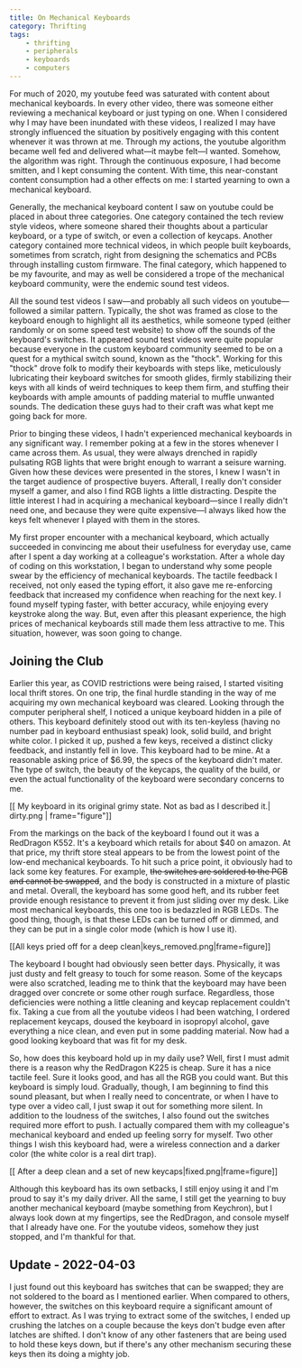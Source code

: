 ```yaml
---
title: On Mechanical Keyboards
category: Thrifting
tags:
    - thrifting
    - peripherals
    - keyboards
    - computers
---
```

 
For much of 2020, my youtube feed was saturated with content about mechanical keyboards. In every other video, there was someone either reviewing a mechanical keyboard or just typing on one. When I considered why I may have been inundated with these videos, I realized I may have strongly influenced the situation by positively engaging with this content whenever it was thrown at me. Through my actions, the youtube algorithm became well fed and delivered what&mdash;it maybe felt&mdash;I wanted. Somehow, the algorithm was right. Through the continuous exposure, I had become smitten, and I kept consuming the content. With time, this near-constant content consumption had a other effects on me: I started yearning to own a mechanical keyboard.
 
<!--more -->
 
Generally, the mechanical keyboard content I saw on youtube could be placed in about three categories. One category contained the tech review style videos, where someone shared their thoughts about a particular keyboard, or a type of switch, or even a collection of keycaps. Another category contained more technical videos, in which people built keyboards, sometimes from scratch, right from designing the schematics and PCBs through installing custom firmware. The final category, which happened to be my favourite, and may as well be considered a trope of the mechanical keyboard community, were the endemic sound test videos. 
 
All the sound test videos I saw&mdash;and probably all such videos on youtube&mdash;followed a similar pattern. Typically, the shot was framed as close to the keyboard enough to highlight all its aesthetics, while someone typed (either randomly or on some speed test website) to show off the sounds of the keyboard's switches. It appeared sound test videos were quite popular because everyone in the custom keyboard community seemed to be on a quest for a mythical switch sound, known as the "thock". Working for this "thock" drove folk to modify their keyboards with steps like, meticulously lubricating their keyboard switches for smooth glides, firmly stabilizing their keys with all kinds of weird techniques to keep them firm, and stuffing their keyboards with ample amounts of padding material to muffle unwanted sounds. The dedication these guys had to their craft was what kept me going back for more.
 
Prior to binging these videos, I hadn't experienced mechanical keyboards in any significant way. I remember poking at a few in the stores whenever I came across them. As usual, they were always drenched in rapidly pulsating RGB lights that were bright enough to warrant a seisure warning. Given how these devices were presented in the stores, I knew I wasn't in the target audience of prospective buyers. Afterall, I really don't consider myself a gamer, and also I find RGB lights a little distracting. Despite the little interest I had in acquiring a mechanical keyboard&mdash;since I really didn't need one, and because they were quite expensive&mdash;I always liked how the keys felt whenever I played with them in the stores.
 
My first proper encounter with a mechanical keyboard, which actually succeeded in convincing me about their usefulness for everyday use, came after I spent a day working at a colleague's workstation. After a whole day of coding on this workstation, I began to understand why some people swear by the efficiency of mechanical keyboards. The tactile feedback I received, not only eased the typing effort, it also gave me re-enforcing feedback that increased my confidence when reaching for the next key. I found myself typing faster, with better accuracy, while enjoying every keystroke along the way. But, even after this pleasant experience, the high prices of mechanical keyboards still made them less attractive to me. This situation, however, was soon going to change.
 
## Joining the Club
Earlier this year, as COVID restrictions were being raised, I started visiting local thrift stores. On one trip, the final hurdle standing in the way of me acquiring my own mechanical keyboard was cleared. Looking through the computer peripheral shelf, I noticed a unique keyboard hidden in a pile of others. This keyboard definitely stood out with its ten-keyless (having no number pad in keyboard enthusiast speak) look, solid build, and bright white color. I picked it up, pushed a few keys, received a distinct clicky feedback, and instantly fell in love. This keyboard had to be mine. At a reasonable asking price of $6.99, the specs of the keyboard didn't mater. The type of switch, the beauty of the keycaps, the quality of the build, or even the actual functionality of the keyboard were secondary concerns to me.


[[ My keyboard in its original grimy state. Not as bad as I described it.| dirty.png | frame="figure"]]

From the markings on the back of the keyboard I found out it was a RedDragon K552. It's a keyboard which retails for about $40 on amazon. At that price, my thrift store steal appears to be from the lowest point of the low-end mechanical keyboards. To hit such a price point, it obviously had to lack some key features. For example, ~~the switches are soldered to the PCB and cannot be swapped~~, and the body is constructed in a mixture of plastic and metal. Overall, the keyboard has some good heft, and its rubber feet provide enough resistance to prevent it from just sliding over my desk. Like most mechanical keyboards, this one too is bedazzled in RGB LEDs. The good thing, though, is that these LEDs can be turned off or dimmed, and they can be put in a single color mode (which is how I use it).

[[All keys pried off for a deep clean|keys_removed.png|frame=figure]]

 
The keyboard I bought had obviously seen better days. Physically, it was just dusty and felt greasy to touch for some reason. Some of the keycaps were also scratched, leading me to think that the keyboard may have been dragged over concrete or some other rough surface. Regardless, those deficiencies were nothing a little cleaning and keycap replacement couldn't fix. Taking a cue from all the youtube videos I had been watching, I ordered replacement keycaps, doused the keyboard in isopropyl alcohol, gave everything a nice clean, and even put in some padding material. Now had a good looking keyboard that was fit for my desk.
 
So, how does this keyboard hold up in my daily use? Well, first I must admit there is a reason why the RedDragon K225 is cheap. Sure it has a nice tactile feel. Sure it looks good, and has all the RGB you could want. But this keyboard is simply loud. Gradually, though, I am beginning to find this sound pleasant, but when I really need to concentrate, or when I have to type over a video call, I just swap it out for something more silent. In addition to the loudness of the switches, I also found out the switches required more effort to push. I actually compared them with my colleague's mechanical keyboard and ended up feeling sorry for myself. Two other things I wish this keyboard had, were a wireless connection and a darker color (the white color is a real dirt trap).

[[ After a deep clean and a set of new keycaps|fixed.png|frame=figure]]

Although this keyboard has its own setbacks, I still enjoy using it and I'm proud to say it's my daily driver. All the same, I still get the yearning to buy another mechanical keyboard (maybe something from Keychron), but I always look down at my fingertips, see the RedDragon, and console myself that I already have one. For the youtube videos, somehow they just stopped, and I'm thankful for that.

## Update - 2022-04-03
I just found out this keyboard has switches that can be swapped; they are not soldered to the board as I mentioned earlier. When compared to others, however, the switches on this keyboard require a significant amount of effort to extract. As I was trying to extract some of the switches, I ended up crushing the latches on a couple because the keys don't budge even after latches are shifted. I don't know of any other fasteners that are being used to hold these keys down, but if there's any other mechanism securing these keys then its doing a mighty job.
 


